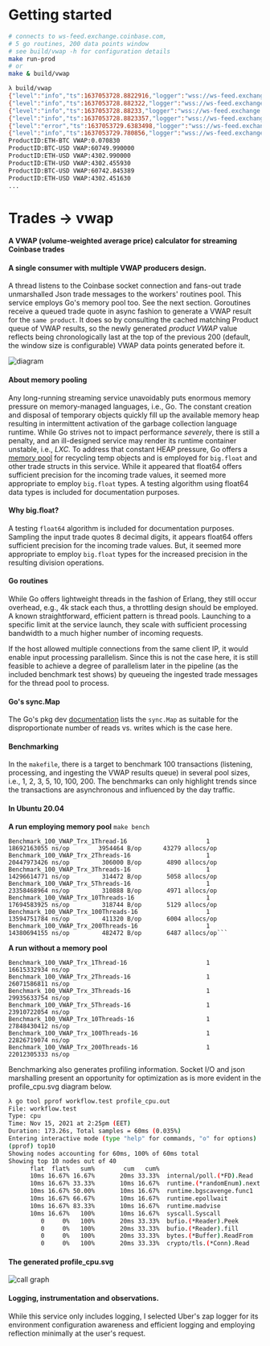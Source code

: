 # Getting started
```sh
# connects to ws-feed.exchange.coinbase.com, 
# 5 go routines, 200 data points window
# see build/vwap -h for configuration details
make run-prod
# or 
make & build/vwap 
```
```sh
λ build/vwap
{"level":"info","ts":1637053728.8822916,"logger":"wss://ws-feed.exchange.coinbase.com","caller":"trades-vwap/main.go:49","msg":"Starting..."}
{"level":"info","ts":1637053728.882322,"logger":"wss://ws-feed.exchange.coinbase.com","caller":"trades-vwap/main.go:50","msg":"Subscribing","Pairs":["BTC-USD","ETH-USD","ETH-BTC"]}
{"level":"info","ts":1637053728.88233,"logger":"wss://ws-feed.exchange.coinbase.com","caller":"trades-vwap/main.go:51","msg":"log-mode","development":false}
{"level":"info","ts":1637053728.8823357,"logger":"wss://ws-feed.exchange.coinbase.com","caller":"trades-vwap/main.go:52","msg":"Socket","URL":"wss://ws-feed.exchange.coinbase.com"}
{"level":"error","ts":1637053729.6383498,"logger":"wss://ws-feed.exchange.coinbase.com","caller":"s hereerver/socket.go:55","msg":"Sending a subscribe msg erred","stacktrace":"github.com/blewater/zh/server.Subscribe\n\t/home/mar/go/src/github.com/blewater/trades-vwap/server/socket.go:55\ngithub.com/blewater/zh/workflow.(*Client).TradesToVwap\n\t/home/mar/go/src/github.com/blewater/trades-vwap/workflow/stream.go:59\nmain.main.func1\n\t/home/mar/go/src/github.com/blewater/trades-vwap/main.go:27"}
{"level":"info","ts":1637053729.780856,"logger":"wss://ws-feed.exchange.coinbase.com","caller":"workflow/stream.go:104","msg":"Subscribed:"}
ProductID:ETH-BTC VWAP:0.070830
ProductID:BTC-USD VWAP:60749.990000
ProductID:ETH-USD VWAP:4302.990000
ProductID:ETH-USD VWAP:4302.455930
ProductID:BTC-USD VWAP:60742.845389
ProductID:ETH-USD VWAP:4302.451630
...
```
# Trades -> vwap
#### A VWAP (volume-weighted average price) calculator for streaming Coinbase trades

#### A single consumer with multiple VWAP producers design. 
A thread listens to the Coinbase socket connection and fans-out trade unmarshalled Json trade messages to the workers' routines pool.  This service employs Go's memory pool too. See the next section.
Goroutines receive a queued trade quote in async fashion to generate a VWAP result for the `same product`.
It does so by consulting the cached matching Product queue of VWAP results, so the newly generated *product VWAP* value reflects being chronologically last at the top of the previous 200 (default, the window size is configurable) VWAP data points generated before it.

![diagram](./vwap.drawio.png)

#### About memory pooling
Any long-running streaming service unavoidably puts enormous memory pressure on memory-managed languages, i.e., Go. The constant creation and disposal of temporary objects quickly fill up the available memory heap resulting in intermittent activation of the garbage collection language runtime. While Go strives not to impact performance *severely*, there is still a penalty, and an ill-designed service may render its runtime container unstable, i.e., *LXC*. To address that constant HEAP pressure, Go offers a [memory pool](https://pkg.go.dev/sync#Pool) for recycling temp objects and is employed for `big.float` and other trade structs in this service. While it appeared that float64 offers sufficient precision for the incoming trade values, it seemed more appropriate to employ `big.float` types. A testing algorithm using float64 data types is included for documentation purposes.

#### Why big.float?
A testing `float64` algorithm is included for documentation purposes. Sampling the input trade quotes 8 decimal digits, it appears float64 offers sufficient precision for the incoming trade values. But, it seemed more appropriate to employ `big.float` types for the increased precision in the resulting division operations.

#### Go routines
While Go offers lightweight threads in the fashion of Erlang, they still occur overhead, e.g., 4k stack each thus, a throttling design should be employed. A known straightforward, efficient pattern is thread pools. Launching to a specific limit at the service launch, they scale with sufficient processing bandwidth to a much higher number of incoming requests. 

If the host allowed multiple connections from the same client IP, it would enable input processing parallelism. Since this is not the case here, it is still feasible to achieve a degree of parallelism later in the pipeline (as the included benchmark test shows) by queueing the ingested trade messages for the thread pool to process.

#### Go's sync.Map
The Go's pkg dev [documentation](https://pkg.go.dev/sync#Map) lists the `sync.Map` as suitable for the disproportionate number of reads vs. writes which is the case here.

#### Benchmarking
In the `makefile`, there is a target to benchmark 100 transactions (listening, processing, and ingesting the VWAP results queue)  in several pool sizes, i.e., 1, 2, 3, 5, 10, 100, 200. The benchmarks can only highlight trends since the transactions are asynchronous and influenced by the day traffic. 

#### In Ubuntu 20.04 
**A run employing memory pool**
`make bench`
``` shell
Benchmark_100_VWAP_Trx_1Thread-16                      1        18692163055 ns/op        3954464 B/op      43279 allocs/op
Benchmark_100_VWAP_Trx_2Threads-16                     1        20447973426 ns/op         306000 B/op       4890 allocs/op
Benchmark_100_VWAP_Trx_3Threads-16                     1        14296614771 ns/op         314472 B/op       5058 allocs/op
Benchmark_100_VWAP_Trx_5Threads-16                     1        23358468964 ns/op         310888 B/op       4971 allocs/op
Benchmark_100_VWAP_Trx_10Threads-16                    1        17694583925 ns/op         318744 B/op       5129 allocs/op
Benchmark_100_VWAP_Trx_100Threads-16                   1        13594751784 ns/op         411320 B/op       6004 allocs/op
Benchmark_100_VWAP_Trx_200Threads-16                   1        14380694155 ns/op         482472 B/op       6487 allocs/op```

```
**A run without a memory pool**
```
Benchmark_100_VWAP_Trx_1Thread-16                      1        16615332934 ns/op
Benchmark_100_VWAP_Trx_2Threads-16                     1        26071586811 ns/op
Benchmark_100_VWAP_Trx_3Threads-16                     1        29935633754 ns/op
Benchmark_100_VWAP_Trx_5Threads-16                     1        23910722054 ns/op
Benchmark_100_VWAP_Trx_10Threads-16                    1        27848430412 ns/op
Benchmark_100_VWAP_Trx_100Threads-16                   1        22826719074 ns/op
Benchmark_100_VWAP_Trx_200Threads-16                   1        22012305333 ns/op
```
Benchmarking also generates profiling information.
Socket I/O and json marshalling present an opportunity for optimization as is more evident in the profile_cpu.svg diagram below. 
```sh
λ go tool pprof workflow.test profile_cpu.out
File: workflow.test
Type: cpu
Time: Nov 15, 2021 at 2:25pm (EET)
Duration: 173.26s, Total samples = 60ms (0.035%)
Entering interactive mode (type "help" for commands, "o" for options)
(pprof) top10
Showing nodes accounting for 60ms, 100% of 60ms total
Showing top 10 nodes out of 40
      flat  flat%   sum%        cum   cum%
      10ms 16.67% 16.67%       20ms 33.33%  internal/poll.(*FD).Read
      10ms 16.67% 33.33%       10ms 16.67%  runtime.(*randomEnum).next
      10ms 16.67% 50.00%       10ms 16.67%  runtime.bgscavenge.func1
      10ms 16.67% 66.67%       10ms 16.67%  runtime.epollwait
      10ms 16.67% 83.33%       10ms 16.67%  runtime.madvise
      10ms 16.67%   100%       10ms 16.67%  syscall.Syscall
         0     0%   100%       20ms 33.33%  bufio.(*Reader).Peek
         0     0%   100%       20ms 33.33%  bufio.(*Reader).fill
         0     0%   100%       20ms 33.33%  bytes.(*Buffer).ReadFrom
         0     0%   100%       20ms 33.33%  crypto/tls.(*Conn).Read
```
#### The generated profile_cpu.svg
![call graph](./profile_cpu.svg)

#### Logging, instrumentation and observations.
While this service only includes logging, I selected Uber's zap logger for its environment configuration awareness and efficient logging and employing reflection minimally at the user's request.